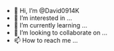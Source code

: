 - 👋 Hi, I’m @David0914K
- 👀 I’m interested in ...
- 🌱 I’m currently learning ...
- 💞️ I’m looking to collaborate on ...
- 📫 How to reach me ...

<!---
David0914K/David0914K is a ✨ special ✨ repository because its `README.md` (this file) appears on your GitHub profile.
You can click the Preview link to take a look at your changes.
--->
